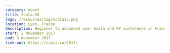 ```yaml
---
category: event
title: Scala.IO
logo: /resources/img/scalaio.png
location: Lyon, France
description: Beginner to advanced user Scala and FP conference in France
start: 2 November 2017
end: 3 November 2017
link-out: https://scala.io/2017/
---
```

